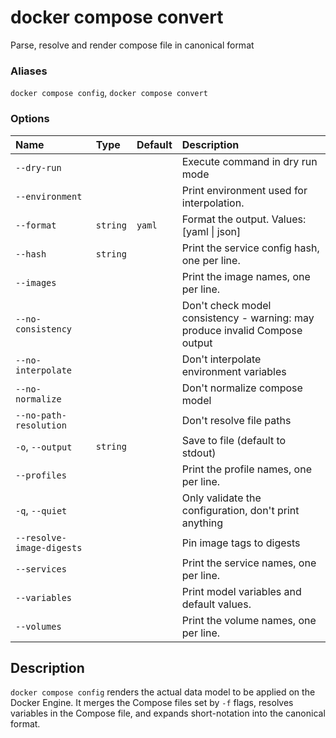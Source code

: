 # docker compose convert

<!---MARKER_GEN_START-->
Parse, resolve and render compose file in canonical format

### Aliases

`docker compose config`, `docker compose convert`

### Options

| Name                      | Type     | Default | Description                                                                 |
|:--------------------------|:---------|:--------|:----------------------------------------------------------------------------|
| `--dry-run`               |          |         | Execute command in dry run mode                                             |
| `--environment`           |          |         | Print environment used for interpolation.                                   |
| `--format`                | `string` | `yaml`  | Format the output. Values: [yaml \| json]                                   |
| `--hash`                  | `string` |         | Print the service config hash, one per line.                                |
| `--images`                |          |         | Print the image names, one per line.                                        |
| `--no-consistency`        |          |         | Don't check model consistency - warning: may produce invalid Compose output |
| `--no-interpolate`        |          |         | Don't interpolate environment variables                                     |
| `--no-normalize`          |          |         | Don't normalize compose model                                               |
| `--no-path-resolution`    |          |         | Don't resolve file paths                                                    |
| `-o`, `--output`          | `string` |         | Save to file (default to stdout)                                            |
| `--profiles`              |          |         | Print the profile names, one per line.                                      |
| `-q`, `--quiet`           |          |         | Only validate the configuration, don't print anything                       |
| `--resolve-image-digests` |          |         | Pin image tags to digests                                                   |
| `--services`              |          |         | Print the service names, one per line.                                      |
| `--variables`             |          |         | Print model variables and default values.                                   |
| `--volumes`               |          |         | Print the volume names, one per line.                                       |


<!---MARKER_GEN_END-->

## Description

`docker compose config` renders the actual data model to be applied on the Docker Engine.
It merges the Compose files set by `-f` flags, resolves variables in the Compose file, and expands short-notation into
the canonical format.
